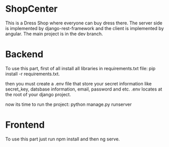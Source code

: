 # ShopCenter

This is a Dress Shop where everyone can buy dress there.
The server side is implemented by django-rest-framework and the client is implemented by angular.
The main project is in the dev branch.
# Backend

To use this part, first of all install all libraries in requirements.txt file: pip install -r requirements.txt.

then you must create a .env file that store your secret information like secret_key, datsbase information, email, password and etc.
.env locates at the root of your django project.

now its time to run the project: python manage.py runserver

# Frontend
To use this part just run npm install and then ng serve.
